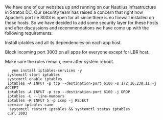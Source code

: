 We have one of our websites up and running on our Nautilus infrastructure in Stratos DC. Our security team has raised a concern that right now Apache’s port i.e 3003 is open for all since there is no firewall installed on these hosts. So we have decided to add some security layer for these hosts and after discussions and recommendations we have come up with the following requirements:



Install iptables and all its dependencies on each app host.

Block incoming port 3003 on all apps for everyone except for LBR host.

Make sure the rules remain, even after system reboot.

       yum install iptables-services -y
     systemctl start iptables
     systemctl enable iptables
     iptables -A INPUT -p tcp --destination-port 6100 -s 172.16.238.11 -j ACCEPT
     iptables -A INPUT -p tcp --destination-port 6100 -j DROP
     iptables -L --line-numbers
     iptables -R INPUT 5 -p icmp -j REJECT
     service iptables save 
      systemctl restart iptables && systemctl status iptables
     curl 3003